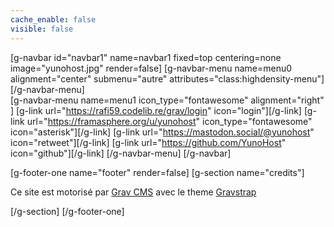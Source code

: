 ```yaml
---
cache_enable: false
visible: false
---
```


[g-navbar id="navbar1" name=navbar1 fixed=top centering=none image="yunohost.jpg" render=false]
    [g-navbar-menu name=menu0 alignment="center" submenu="autre" attributes="class:highdensity-menu"][/g-navbar-menu]    
    [g-navbar-menu name=menu1 icon_type="fontawesome" alignment="right" ]
    [g-link url="https://rafi59.codelib.re/grav/login" icon="login"][/g-link]
        [g-link url="https://framasphere.org/u/yunohost" icon_type="fontawesome" icon="asterisk"][/g-link]
        [g-link url="https://mastodon.social/@yunohost" icon="retweet"][/g-link]
        [g-link url="https://github.com/YunoHost" icon="github"][/g-link]
    [/g-navbar-menu]
[/g-navbar]

[g-footer-one name="footer" render=false]
[g-section name="credits"]

Ce site est motorisé par [Grav CMS](http://getgrav.org/) avec le theme [Gravstrap](http://diblas.net/themes/gravstrap-theme-to-start-grav-cms-site-with-bootstrap-support/)

[/g-section]
[/g-footer-one]
